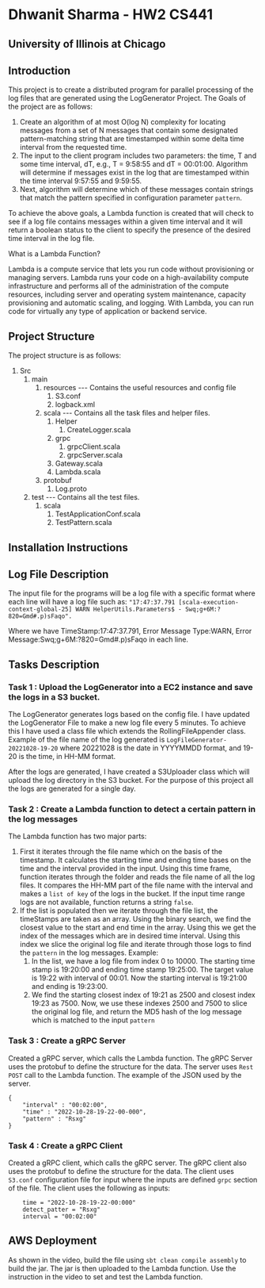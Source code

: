 #  Dhwanit Sharma - HW2 CS441
## University of Illinois at Chicago

## Introduction
This project is to create  a distributed program for parallel processing of the log files that are generated using 
the LogGenerator Project. The Goals of the project are as follows:

1. Create an algorithm of at most O(log N) complexity for locating messages from a set of N messages that contain some designated pattern-matching string that are timestamped within some delta time interval from the requested time.
2. The input to the client program includes two parameters: the time, T and some time interval, dT, e.g., T = 9:58:55 and dT = 00:01:00. Algorithm will determine if messages exist in the log that are timestamped within the time interval 9:57:55 and 9:59:55.
3. Next, algorithm will determine which of these messages contain strings that match the pattern specified in configuration parameter ```pattern```.

To achieve the above goals, a Lambda function is created that will check to see if a log file contains messages within a given time interval and it will return a boolean status to the client to specify the presence of the desired time interval in the log file.

What is a Lambda Function?

Lambda is a compute service that lets you run code without provisioning or managing servers. Lambda runs your code on a high-availability compute infrastructure and performs all of the administration of the compute resources, including server and operating system maintenance, capacity provisioning and automatic scaling, and logging. With Lambda, you can run code for virtually any type of application or backend service.

## Project Structure
The project structure is as follows:
1. Src
    1. main
        1. resources --- Contains the useful resources and config file
            1. S3.conf
            2. logback.xml
        2. scala --- Contains all the task files and helper files.
            1. Helper
                1. CreateLogger.scala
            2. grpc
               1. grpcClient.scala
               2. grpcServer.scala
            3. Gateway.scala
            4. Lambda.scala
        3. protobuf
           1. Log.proto
    2. test --- Contains all the test files.
        1. scala
            1. TestApplicationConf.scala
            2. TestPattern.scala

## Installation Instructions

## Log File Description
The input file for the programs will be a log file with a specific format where each line will have a log file such as:
```"17:47:37.791 [scala-execution-context-global-25] WARN HelperUtils.Parameters$ - Swq;g+6M:?820=Gmd#.p)sFaqo".``` 

Where we have TimeStamp:17:47:37.791, Error Message Type:WARN, Error Message:Swq;g+6M:?820=Gmd#.p)sFaqo in each line.

## Tasks Description
### Task 1 : Upload the LogGenerator into a EC2 instance and save the logs in a S3 bucket.
The LogGenerator generates logs based on the config file. I have updated the LogGenerator File to make a new log file every 5 minutes. To achieve this
I have used a class file which extends the RollingFileAppender class. Example of the file name of the log generated is ```LogFileGenerator-20221028-19-20``` where 
20221028 is the date in YYYYMMDD format, and 19-20 is the time, in HH-MM format.

After the logs are generated, I have created a S3Uploader class which will upload the log directory in the S3 bucket. For the purpose of this project all the logs are generated for a single day.

### Task 2 : Create a Lambda function to detect a certain pattern in the log messages
The Lambda function has two major parts:
1. First it iterates through the file name which on the basis of the timestamp. It calculates the starting time and ending time bases on the 
time and the interval provided in the input. Using this time frame, function iterates through the folder and reads the file name of all the log files. It compares the HH-MM part of the file name with the interval
and makes a ```list of key``` of the logs in the bucket. If the input time range logs are not available, function returns a string ```false```.
2. If the list is populated then we iterate through the file list, the timeStamps are taken as an array. Using the binary search, we find the closest value to the start and end time in the array. Using this we get 
the index of the messages which are in desired time interval. Using this index we slice the original log file and iterate through those logs
to find the ```pattern``` in the log messages. Example:
   1. In the list, we have a log file from index 0 to 10000. The starting time stamp is 19:20:00 and ending time stamp 19:25:00. The target value is 19:22 with interval of 00:01. Now the starting interval is 19:21:00 and ending is 19:23:00. 
   2. We find the starting closest index of 19:21 as 2500 and closest index 19:23 as 7500. Now, we use these indexes 2500 and 7500 to slice the original log file, and return the MD5 hash of the log message which is matched to the input ``pattern``

### Task 3 : Create a gRPC Server
Created a gRPC server, which calls the Lambda function. The gRPC Server uses the protobuf to define the structure for the data. The server uses ``Rest POST`` call to the Lambda function. The example of the JSON used by the server.
```
{
    "interval" : "00:02:00",
    "time" : "2022-10-28-19-22-00-000",
    "pattern" : "Rsxg"
}
```

### Task 4 : Create a gRPC Client
Created a gRPC client, which calls the gRPC server. The gRPC client also uses the protobuf to define the structure for the data. The client uses ```S3.conf``` configuration file for input where the inputs are defined ```grpc``` section of the file.
The client uses the following as inputs:
```
    time = "2022-10-28-19-22-00:000"
    detect_patter = "Rsxg"
    interval = "00:02:00"
```
## AWS Deployment
As shown in the video, build the file using ```sbt clean compile assembly``` to build the jar. The jar is then uploaded to the Lambda function. Use the instruction in the video to set
and test the Lambda function.